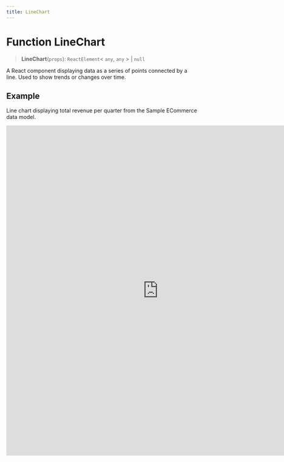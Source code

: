```yaml
---
title: LineChart
---
```


# Function LineChart

> **LineChart**(`props`): `ReactElement`\< `any`, `any` \> \| `null`

A React component displaying data as a series of points connected by a line. Used to show trends or changes over time.

## Example

Line chart displaying total revenue per quarter from the Sample ECommerce data model.

<iframe
 src='https://csdk-playground.sisense.com/?example=charts%2Fline-chart&mode=docs'
 width=800
 height=870
 style='border:none;'
/>

Additional Line Chart examples:

- [Curved Line Chart](https://www.sisense.com/developers/playground/?example=charts%2Fline-chart-spline)
- [Styled Line Chart](https://www.sisense.com/developers/playground/?example=charts%2Fline-chart-styled)

## Parameters

| Parameter | Type | Description |
| :------ | :------ | :------ |
| `props` | [`LineChartProps`](../interfaces/interface.LineChartProps.md) | Line chart properties |

## Returns

`ReactElement`\< `any`, `any` \> \| `null`

Line Chart component
